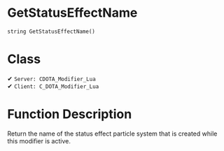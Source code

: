 # GetStatusEffectName
```
string GetStatusEffectName()
```
# Class
✔ `Server: CDOTA_Modifier_Lua`  
✔ `Client: C_DOTA_Modifier_Lua`  

# Function Description
Return the name of the status effect particle system that is created while this modifier is active.
